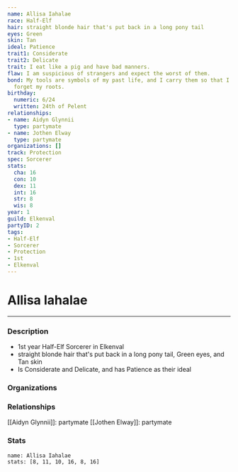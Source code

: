 ```yaml
---
name: Allisa Iahalae
race: Half-Elf
hair: straight blonde hair that's put back in a long pony tail
eyes: Green
skin: Tan
ideal: Patience
trait1: Considerate
trait2: Delicate
trait: I eat like a pig and have bad manners.
flaw: I am suspicious of strangers and expect the worst of them.
bond: My tools are symbols of my past life, and I carry them so that I will never
  forget my roots.
birthday:
  numeric: 6/24
  written: 24th of Pelent
relationships:
- name: Aidyn Glynnii
  type: partymate
- name: Jothen Elway
  type: partymate
organizations: []
track: Protection
spec: Sorcerer
stats:
  cha: 16
  con: 10
  dex: 11
  int: 16
  str: 8
  wis: 8
year: 1
guild: Elkenval
partyID: 2
tags:
- Half-Elf
- Sorcerer
- Protection
- 1st
- Elkenval
---
```

# Allisa Iahalae
---
### Description
- 1st year Half-Elf Sorcerer in Elkenval
- straight blonde hair that's put back in a long pony tail, Green eyes, and Tan skin
- Is Considerate and Delicate, and has Patience as their ideal

### Organizations
### Relationships
[[Aidyn Glynnii]]: partymate
[[Jothen Elway]]: partymate
### Stats
```statblock
name: Allisa Iahalae
stats: [8, 11, 10, 16, 8, 16]
```